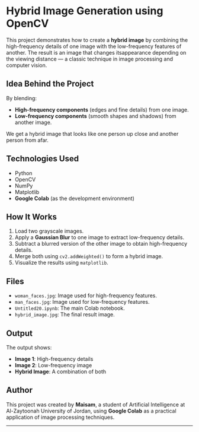 # Hybrid Image Generation using OpenCV

This project demonstrates how to create a **hybrid image** by combining the high-frequency details of one image with the low-frequency features of another.
The result is an image that changes itsappearance depending on the viewing distance — a classic technique in image processing and computer vision.

## Idea Behind the Project

By blending:
- **High-frequency components** (edges and fine details) from one image.
- **Low-frequency components** (smooth shapes and shadows) from another image.

We get a hybrid image that looks like one person up close and another person from afar.

## Technologies Used

- Python
- OpenCV
- NumPy
- Matplotlib
- **Google Colab** (as the development environment)

## How It Works

1. Load two grayscale images.
2. Apply a **Gaussian Blur** to one image to extract low-frequency details.
3. Subtract a blurred version of the other image to obtain high-frequency details.
4. Merge both using `cv2.addWeighted()` to form a hybrid image.
5. Visualize the results using `matplotlib`.

## Files

- `woman_faces.jpg`: Image used for high-frequency features.
- `man_faces.jpg`: Image used for low-frequency features.
- `Untitled20.ipynb`: The main Colab notebook.
- `hybrid_image.jpg`: The final result image.

## Output

The output shows:
- **Image 1**: High-frequency details
- **Image 2**: Low-frequency image
- **Hybrid Image**: A combination of both

## Author

This project was created by **Maisam**, a student of Artificial Intelligence at Al-Zaytoonah University of Jordan, using **Google Colab** as a practical application of image processing techniques.

---
